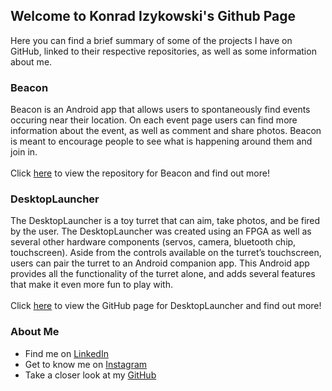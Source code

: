 ## Welcome to Konrad Izykowski's Github Page
Here you can find a brief summary of some of the projects I have on GitHub, linked to their respective repositories, as well as some information about me.

### Beacon
Beacon is an Android app that allows users to spontaneously find events occuring near their location. On each event page users can find more information about the event, as well as comment and share photos. Beacon is meant to encourage people to see what is happening around them and join in.
<br/><br>
Click [here](https://github.com/lsaccoz/Beacon) to view the repository for Beacon and find out more!


### DesktopLauncher
The DesktopLauncher is a toy turret that can aim, take photos, and be fired by the user. The DesktopLauncher was created using an FPGA as well as several other hardware components (servos, camera, bluetooth chip, touchscreen). Aside from the controls available on the turret’s touchscreen, users can pair the turret to an Android companion app. This Android app provides all the functionality of the turret alone, and adds several features that make it even more fun to play with.
<br/><br>
Click [here](https://zeyadtamimi.github.io/DesktopLauncher/) to view the GitHub page for DesktopLauncher and find out more!

<!--- removed until this repo is ready
### [CPEN 331 OS161 repo](https://github.com/konradiz/OS161)
TODO add repo for CPEN 331 OS161 repo and add description
--->

### About Me
- Find me on [LinkedIn](https://www.linkedin.com/in/konrad-izykowski-a0b403b4/)
- Get to know me on [Instagram](https://www.instagram.com/konradizykowski/)
- Take a closer look at my [GitHub](https://github.com/konradiz)
